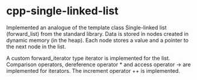 # cpp-single-linked-list

Implemented an analogue of the template class Single-linked list (forward_list) from the standard library. Data is stored in nodes created in dynamic memory (in the heap). Each node stores a value and a pointer to the next node in the list.

A custom forward_iterator type iterator is implemented for the list. Comparison operators, dereference operator * and access operator -> are implemented for iterators. The increment operator ++ is implemented.
